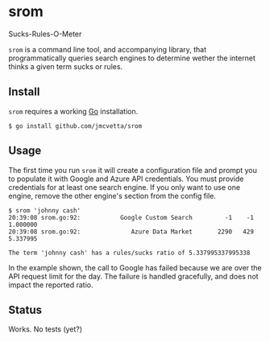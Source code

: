 # srom

Sucks-Rules-O-Meter

`srom` is a command line tool, and accompanying library, that programmatically
queries search engines to determine wether the internet thinks a given term
sucks or rules.

## Install

`srom` requires a working [Go](http://golang.org) installation.

```
$ go install github.com/jmcvetta/srom
```

## Usage

The first time you run `srom` it will create a configuration file and prompt
you to populate it with Google and Azure API credentials.  You must provide
credentials for at least one search engine.  If you only want to use one
engine, remove the other engine's section from the config file.

```
$ srom 'johnny cash'
20:39:08 srom.go:92:           Google Custom Search         -1    -1   1.000000
20:39:08 srom.go:92:              Azure Data Market       2290   429   5.337995

The term 'johnny cash' has a rules/sucks ratio of 5.337995337995338

```

In the example shown, the call to Google has failed because we are over the API
request limit for the day.  The failure is handled gracefully, and does not
impact the reported ratio.


## Status

Works.  No tests (yet?)
